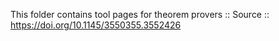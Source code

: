 This folder contains tool pages for theorem provers
:: Source :: https://doi.org/10.1145/3550355.3552426
